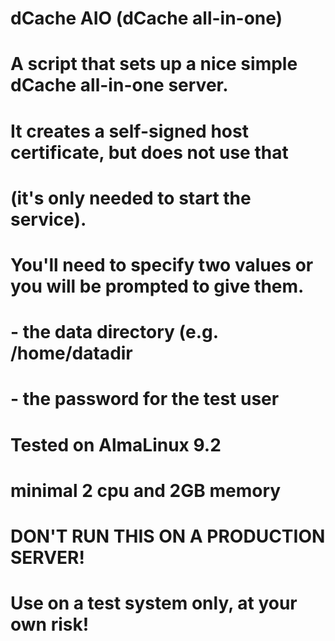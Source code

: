 # dCache AIO (dCache all-in-one)
#
# A script that sets up a nice simple dCache all-in-one server.
# It creates a self-signed host certificate, but does not use that
# (it's only needed to start the service).

# You'll need to specify two values or you will be prompted to give them.

# - the data directory (e.g. /home/datadir
# - the password for the test user

# Tested on AlmaLinux 9.2
# minimal 2 cpu and 2GB memory

# DON'T RUN THIS ON A PRODUCTION SERVER!
# Use on a test system only, at your own risk!
